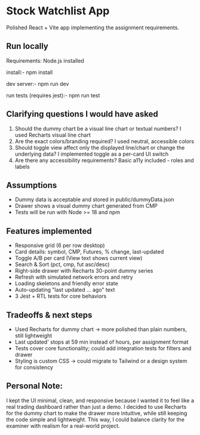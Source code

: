 # Stock Watchlist App

Polished React + Vite app implementing the assignment requirements.

## Run locally

Requirements: Node.js installed

 install:-
npm install

 dev server:-
npm run dev

 run tests (requires jest):-
npm run test


## Clarifying questions I would have asked
1. Should the dummy chart be a visual line chart or textual numbers? 
 I used Recharts visual line chart
2. Are the exact colors/branding required? 
 I used neutral, accessible colors
3. Should toggle view affect only the displayed line/chart or change the underlying data? 
 I implemented toggle as a per-card UI switch
4. Are there any accessibility requirements? 
 Basic a11y included - roles and labels

## Assumptions
- Dummy data is acceptable and stored in public/dummyData.json
- Drawer shows a visual dummy chart generated from CMP
- Tests will be run with Node >= 18 and npm

## Features implemented
- Responsive grid (6 per row desktop)
- Card details: symbol, CMP, Futures, % change, last-updated
- Toggle A/B per card (View text shows current view)
- Search & Sort (pct, cmp, fut asc/desc)
- Right-side drawer with Recharts 30-point dummy series
- Refresh with simulated network errors and retry
- Loading skeletons and friendly error state
- Auto-updating "last updated ... ago" text
- 3 Jest + RTL tests for core behaviors

## Tradeoffs & next steps
 - Used Recharts for dummy chart → more polished than plain numbers, still lightweight
 - Last updated' stops at 59 min instead of hours, per assignment format
 - Tests cover core functionality; could add integration tests for filters and drawer
 - Styling is custom CSS → could migrate to Tailwind or a design system for consistency

## Personal Note: 
  I kept the UI minimal, clean, and responsive because I wanted it to feel like a 
  real trading dashboard rather than just a demo. I decided to use Recharts for 
  the dummy chart to make the drawer more intuitive, while still keeping the code 
  simple and lightweight. This way, I could balance clarity for the examiner with 
  realism for a real-world project.
